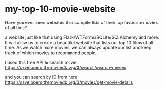 # my-top-10-movie-website

Have you ever seen websites that compile lists of their top favourite movies of all time?

a website just like that using Flask/WTForms/SQLite/SQLAlchemy and more. It will allow us to create a beautiful website that lists our top 10 films of all time.
As we watch more movies, we can always update our list and keep track of which movies to recommend people.

I used this free API to search movie https://developers.themoviedb.org/3/search/search-movies

and you can search by ID from here https://developers.themoviedb.org/3/movies/get-movie-details
